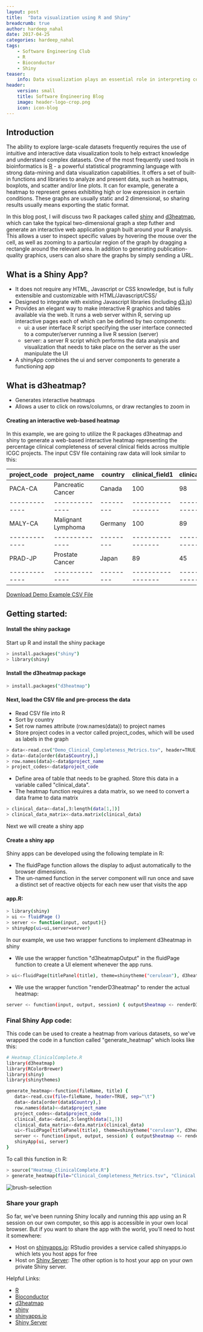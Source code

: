 ```yaml
---
layout: post
title:  "Data visualization using R and Shiny"
breadcrumb: true
author: hardeep_nahal
date: 2017-04-25
categories: hardeep_nahal
tags:
    - Software Engineering Club
    - R
    - Bioconductor
    - Shiny
teaser:
    info: Data visualization plays an essential role in interpreting complex biological datasets. It allows researchers to explore, understand and communicate data in a way descriptive statistics cannot compete with. 
header:
    version: small
    title: Software Engineering Blog
    image: header-logo-crop.png
    icon: icon-blog
---
```


## Introduction

The ability to explore large-scale datasets frequently requires the use of intuitive and interactive data visualization tools to help extract knowledge and understand complex datasets. One of the most frequently used tools in bioinformatics is [R] - a powerful statistical programming language with strong data-mining and data visualization capabilities. It offers a set of built-in functions and libraries to analyze and present data, such as heatmaps, boxplots, and scatter and/or line plots. It can for example, generate a heatmap to represent genes exhibiting high or low expression in certain conditions. These graphs are usually static and 2 dimensional, so sharing results usually means exporting the static format. 

In this blog post, I will discuss two R packages called [shiny] and [d3heatmap], which can take the typical two-dimensional graph a step futher and generate an interactive web application graph built around your R analysis. This allows a user to inspect specific values by hovering the mouse over the cell, as well as zooming to a particular region of the graph by dragging a rectangle around the relevant area. In addition to generating publication-quality graphics, users can also share the graphs by simply sending a URL. 


## What is a Shiny App?

* It does not require any HTML, Javascript or CSS knowledge, but is fully extensible and customizable with HTML/Javascript/CSS/
* Designed to integrate with existing Javascript libraries (including [d3.js])
* Provides an elegant way to make interactive R graphics and tables available via the web. It runs a web server within R, serving up interactive pages each of which can be defined by two components:
   * ui: a user interface R script specifying the user interface connected to a computer/server running a live R session (server)
   * server: a server R script which performs the data analysis and visualization that needs to take place on the server as the user manipulate the UI
* A shinyApp combines the ui and server components to generate a functioning app

## What is d3heatmap?
* Generates interactive heatmaps 
* Allows a user to click on rows/columns, or draw rectangles to zoom in


#### Creating an interactive web-based heatmap
In this example, we are going to utilize the R packages d3heatmap and shiny to generate a web-based interactive heatmap representing the percentage clinical completeness of several clinical fields across multiple ICGC projects. The input CSV file containing raw data will look similar to this:

|project_code|project_name|country|clinical_field1|clinical_field2|clinical_field3|
|-------------|--------------|---------|-----------------|-----------------|-----------------|
PACA-CA|Pancreatic Cancer|Canada|100|98|65|
|-------------|--------------|---------|-----------------|-----------------|-----------------|
MALY-CA|Malignant Lymphoma|Germany|100|89|98|
|-------------|--------------|---------|-----------------|-----------------|-----------------|
PRAD-JP|Prostate Cancer|Japan|89|45|23|
|-------------|--------------|---------|-----------------|-----------------|-----------------|

<a href="/images/hardeep_nahal/Demo_Clinical_Completeness_Metrics.tsv">Download Demo Example CSV File</a>

## Getting started:

#### Install the shiny package
Start up R and install the shiny package

~~~bash
> install.packages("shiny")
> library(shiny)
~~~

#### Install the d3heatmap package

~~~bash
> install.packages("d3heatmap")
~~~

#### Next, load the CSV file and pre-process the data

* Read CSV file into R
* Sort by country
* Set row names attribute (row.names(data)) to project names
* Store project codes in a vector called project_codes, which will be used as labels in the graph

~~~bash
> data<-read.csv("Demo_Clinical_Completeness_Metrics.tsv", header=TRUE, sep="\t")
> data<-data[order(data$Country),]
> row.names(data)<-data$project_name
> project_codes<-data$project_code
~~~

* Define area of table that needs to be graphed. Store this data in a variable called "clinical_data". 
* The heatmap function requires a data matrix, so we need to convert a data frame to data matrix

~~~bash
> clinical_data<-data[,3:length(data[1,])]
> clinical_data_matrix<-data.matrix(clinical_data)
~~~

Next we will create a shiny app
 
#### Create a shiny app
Shiny apps can be developed using the following template in R:

* The fluidPage function allows the display to adjust automatically to the browser dimensions.
* The un-named function in the server component will run once and save a distinct set of reactive objects for each new user that visits the app

#### app.R:
~~~bash
> library(shiny)
> ui <− fluidPage ()
> server <− function(input, output){}
> shinyApp(ui=ui,server=server)
~~~

In our example, we use two wrapper functions to implement d3heatmap in shiny

* We use the wrapper function "d3heatmapOutput" in the fluidPage function to create a UI element whenever the app runs.

~~~bash
> ui<-fluidPage(titlePanel(title), theme=shinytheme("cerulean"), d3heatmapOutput("heatmap", height="800px", width="80%"))
~~~

* We use the wrapper function "renderD3heatmap" to render the actual heatmap:

~~~bash
server <- function(input, output, session) { output$heatmap <- renderD3heatmap({d3heatmap(clinical_data_matrix, Rowv=NA, Colv=NA, col=brewer.pal(9,"Reds"), scale="none", RowSideColors=country_colours, cellnote=clinical_data, labRow=project_codes, xaxis_font_size=10, yaxis_font_size=10, height=900)})}
~~~

### Final Shiny App code:
This code can be used to create a heatmap from various datasets, so we've wrapped the code in a function called "generate_heatmap" which looks like this:

~~~bash
# Heatmap_ClinicalComplete.R
library(d3heatmap)
library(RColorBrewer)
library(shiny)
library(shinythemes)

generate_heatmap<-function(fileName, title) {
   data<-read.csv(file=fileName, header=TRUE, sep="\t")
   data<-data[order(data$Country),]
   row.names(data)<-data$project_name
   project_codes<-data$project_code
   clinical_data<-data[,5:length(data[1,])]
   clinical_data_matrix<-data.matrix(clinical_data)
   ui<-fluidPage(titlePanel(title), theme=shinytheme("cerulean"), d3heatmapOutput("heatmap", height="800px", width="80%"))
   server <- function(input, output, session) { output$heatmap <- renderD3heatmap({d3heatmap(clinical_data_matrix, Rowv=NA, Colv=NA, col=brewer.pal(9,"Reds"), scale="none", cellnote=clinical_data, labRow=project_codes, xaxis_font_size=10, yaxis_font_size=10, height=900)})}
   shinyApp(ui, server)
}
~~~

To call this function in R:

~~~bash
> source("Heatmap_ClinicalComplete.R")
> generate_heatmap(file="Clinical_Completeness_Metrics.tsv", "Clinical Completeness")
~~~

<img src="/images/hardeep_nahal/R-shiny-d3heatmap-demo.gif" alt="brush-selection" style="max-width: 600px;"/>


### Share your graph

So far, we've been running Shiny locally and running this app using an R session on our own computer, so this app is accessible in your own local browser. But if you want to share the app with the world, you'll need to host it somewhere:

* Host on [shinyapps.io]: RStudio provides a service called shinyapps.io which lets you host apps for free
* Host on [Shiny Server]: The other option is to host your app on your own private Shiny server.

Helpful Links:

* [R](https://www.r-project.org)
* [Bioconductor](https://www.bioconductor.org/)
* [d3heatmap](https://github.com/rstudio/d3heatmap)
* [shiny](https://shiny.rstudio.com/)
* [shinyapps.io](http://www.shinyapps.io/)
* [Shiny Server](https://www.rstudio.com/products/shiny/shiny-server/)

[Download Demo Example File]: /images/hardeep_nahal/Demo_Clinical_Completeness_Metrics.tsv
[R]: https://www.r-project.org
[d3heatmap]: https://github.com/rstudio/d3heatmap
[shiny]: https://shiny.rstudio.com/
[shinyapps.io]: http://www.shinyapps.io/
[Shiny Server]: https://www.rstudio.com/products/shiny/shiny-server/
[d3.js]: https://d3js.org/
